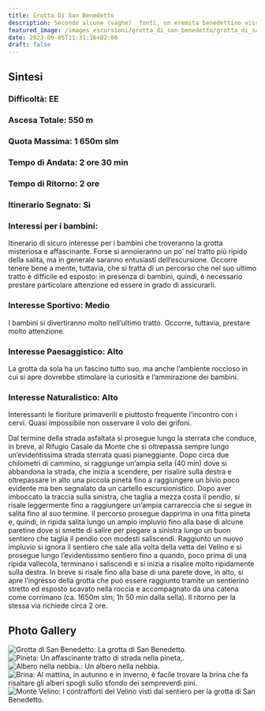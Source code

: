```yaml
---
title: Grotta Di San Benedetto
description: Secondo alcune (vaghe)  fonti, un eremita benedettino visse in una grotta ai piedi del Monte Velino. Questo eremo, che oggi prende il nome di Grotta di San Benedetto, è l’interessantissima meta di una bella escursione anche a prescindere dalla veridicità delle voci sulla sua occupazione da parte di un non ben identificato Santo. Si tratta, infatti, di un balcone eccezionale sulla piana del Fucino e l’escursione (breve ma impegnativa) offre, essa stessa, notevolissimi spunti di interesse naturalistico.
featured_image: /images_escursioni/grotta_di_san_benedetto/grotta_di_san_benedetto.jpg
date: 2023-09-05T11:31:16+02:00
draft: false
---
```



## Sintesi
### Difficoltà: EE
### Ascesa Totale: 550 m
### Quota Massima: 1 650m slm
### Tempo di Andata: 2 ore 30 min
### Tempo di Ritorno: 2 ore
### Itinerario Segnato: Si
### Interessi per i bambini:
 Itinerario di sicuro interesse per i bambini che troveranno la grotta misteriosa e affascinante. Forse si annoieranno un po’ nel tratto più ripido della salita, ma in generale saranno entusiasti dell’escursione. Occorre tenere bene a mente, tuttavia, che si tratta di un percorso che nel suo ultimo tratto è difficile ed esposto: in presenza di bambini, quindi, è necessario prestare particolare attenzione ed essere in grado di assicurarli.
### Interesse Sportivo: Medio
I bambini si divertiranno molto nell’ultimo tratto. Occorre, tuttavia, prestare molto attenzione.

### Interesse Paesaggistico: Alto
La grotta da sola ha un fascino tutto suo, ma anche l’ambiente roccioso in cui si apre dovrebbe stimolare la curiosità e l’ammirazione dei bambini.

### Interesse Naturalistico: Alto
Interessanti le fioriture primaverili e piuttosto frequente l’incontro con i cervi. Quasi impossibile non osservare il volo dei grifoni.

Dal termine della strada asfaltata si prosegue lungo la sterrata che conduce, in breve, al Rifugio Casale da Monte che si oltrepassa sempre lungo un’evidentissima strada sterrata quasi pianeggiante.
Dopo circa due chilometri di cammino, si raggiunge un’ampia sella (40 min) dove si abbandona la strada, che inizia a scendere, per risalire sulla destra e oltrepassare in alto una piccola pineta fino a raggiungere un bivio poco evidente ma ben segnalato da un cartello escursionistico.
Dopo aver imboccato la traccia sulla sinistra, che taglia a mezza costa il pendio, si risale leggermente fino a raggiungere un’ampia carrareccia che si segue in salita fino al suo termine.
Il percorso prosegue dapprima in una fitta pineta e, quindi, in ripida salita lungo un ampio impluvio fino alla base di alcune paretine dove si smette di salire per piegare a sinistra lungo un buon sentiero che taglia il pendio con modesti saliscendi.
Raggiunto un nuovo impluvio  si ignora il sentiero che sale alla volta della vetta del Velino e si prosegue lungo l’evidentissimo sentiero fino a quando, poco prima di una ripida vallecola, terminano i saliscendi e si inizia a risalire molto ripidamente sulla destra.
In breve si risale fino alla base di una parete dove, in alto, si apre l’ingresso della grotta che può essere raggiunto tramite un sentierino stretto ed esposto scavato nella roccia e accompagnato da una catena come corrimano (ca. 1650m slm; 1h 50 min dalla sella).
Il ritorno per la stessa via richiede circa 2 ore.



## Photo Gallery
![](/images_escursioni/grotta_di_san_benedetto/grotta_di_san_benedetto.jpg "Grotta di San Benedetto: La grotta di San Benedetto.")  ![](/images_escursioni/grotta_di_san_benedetto/pineta.jpg "Pineta: Un affascinante tratto di strada nella pineta,.")  ![](/images_escursioni/grotta_di_san_benedetto/albero_nella_nebbia..jpg "Albero nella nebbia.: Un albero nella nebbia.")  ![](/images_escursioni/grotta_di_san_benedetto/brina.jpg "Brina: Al mattina, in autunno e in inverno, è facile trovare la brina che fa risaltare gli alberi spogli sullo sfondo dei sempreverdi pini.")  ![](/images_escursioni/grotta_di_san_benedetto/monte_velino.jpg "Monte Velino: I contrafforti del Velino visti dal sentiero per la grotta di San Benedetto.")  